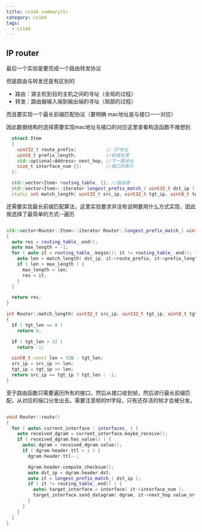```yaml
---
title: cs144 summary(5)
category: cs144
tags:
  - cs144
---
```

## IP router

最后一个实验是要完成一个路由转发协议

但是路由与转发还是有区别的
* 路由：源主机到目的主机之间的寻址（全局的过程）
* 转发：路由器输入端到输出端的寻址（局部的过程）

而且要实现一个最长前缀匹配协议（要明确 mac地址是与接口一一对应）

因此数据结构的选择需要实现mac地址与接口的对应这里查看构造函数不难想到

```cpp
  struct Item
  {
    uint32_t route_prefix;           // IP地址
    uint8_t prefix_length;           //前缀长度
    std::optional<Address> next_hop; //下一跳地址
    size_t interface_num {};         //接口的索引
  };

  std::vector<Item> routing_table_ {}; //路由表
  std::vector<Item>::iterator longest_prefix_match_( uint32_t dst_ip );
  static int match_length( uint32_t src_ip, uint32_t tgt_ip, uint8_t tgt_len );
```

还需要实现最长前缀匹配算法，这里实验要求并没有说明要用什么方式实现，因此我选择了最简单的方式--遍历

```cpp

std::vector<Router::Item>::iterator Router::longest_prefix_match_( uint32_t dst_ip )
{
  auto res = routing_table_.end();
  auto max_length = -1;
  for ( auto it = routing_table_.begin(); it != routing_table_.end(); ++it ) {
    auto len = match_length( dst_ip, it->route_prefix, it->prefix_length );
    if ( len > max_length ) {
      max_length = len;
      res = it;
    }
  }

  return res;
}

int Router::match_length( uint32_t src_ip, uint32_t tgt_ip, uint8_t tgt_len )
{
  if ( tgt_len == 0 )
    return 0;

  if ( tgt_len > 32 )
    return -1;

  uint8_t const len = 32U - tgt_len;
  src_ip = src_ip >> len;
  tgt_ip = tgt_ip >> len;
  return src_ip == tgt_ip ? tgt_len : -1;
}

```



至于路由函数只需要遍历所有的接口，然后从接口收到帧，然后进行最长前缀匹配，从对应的端口分发出去。需要注意帧的ttl字段，只有还存活的帧才会被分发。


```cpp

void Router::route()
{
  for ( auto& current_interface : interfaces_ ) {
    auto received_dgram = current_interface.maybe_receive();
    if ( received_dgram.has_value() ) {
      auto& dgram = received_dgram.value();
      if ( dgram.header.ttl > 1 ) {
        dgram.header.ttl--;

        dgram.header.compute_checksum();
        auto dst_ip = dgram.header.dst;
        auto it = longest_prefix_match_( dst_ip );
        if ( it != routing_table_.end() ) {
          auto& target_interface = interface( it->interface_num );
          target_interface.send_datagram( dgram, it->next_hop.value_or( Address::from_ipv4_numeric( dst_ip ) ) );
        }
      }
    }
  }
}
```



